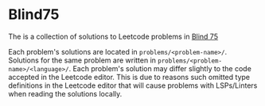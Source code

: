 # Blind75

The is a collection of solutions to Leetcode problems in [Blind 75](https://www.techinterviewhandbook.org/best-practice-questions/)

Each problem's solutions are located in `problems/<problem-name>/`.
Solutions for the same problem are written in `problems/<problem-name>/<language>/`.
Each problem's solution may differ slightly to the code accepted in the 
Leetcode editor.
This is due to reasons such omitted type definitions in the Leetcode editor
that will cause problems with LSPs/Linters when reading the solutions locally.
